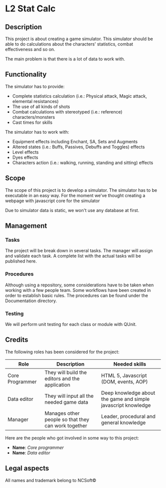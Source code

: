 # L2 Stat Calc

## Description

This project is about creating a game simulator. This simulator should be able to do calculations about the characters' statistics, combat effectiveness and so on.

The main problem is that there is a lot of data to work with.

## Functionality

The simulator has to provide:
* Complete statistics calculation (i.e.: Physical attack, Magic attack, elemental resistances)
* The use of all kinds of shots
* Combat calculations with stereotyped (i.e.: reference) characters/monsters
* Cast times for skills

The simulator has to work with:
* Equipment effects including Enchant, SA, Sets and Augments
* Altered states (i.e.: Buffs, Passives, Debuffs and Toggles) effects
* Level effects
* Dyes effects
* Characters action (i.e.: walking, running, standing and sitting) effects

## Scope

The scope of this project is to develop a simulator. The simulator has to be executable in an easy way. For the moment we've thought creating a webpage with javascript core for the simulator

Due to simulator data is static, we won't use any database at first.

## Management

### Tasks

The project will be break down in several tasks. The manager will assign and validate each task. A complete list with the actual tasks will be published here.

### Procedures

Although using a repository, some considerations have to be taken when working with a few people team. Some workflows have been created in order to establish basic rules. The procedures can be found under the Documentation directory.

### Testing

We will perform unit testing for each class or module with QUnit.

## Credits

The following roles has been considered for the project:

| Role | Description | Needed skills |
|---|---|---|
| Core Programmer | They will build the editors and the application | HTML 5, Javascript (DOM, events, AOP) |
| Data editor | They will input all the needed game data | Deep knowledge about the game and simple javascript knowledge |
| Manager | Manages other people so that they can work together | Leader, procedural and general knowledge |

Here are the people who got involved in some way to this project:

* **Name**: *Core programmer*
* **Name**: *Data editor*

## Legal aspects

All names and trademark belong to NCSoft&copy;
